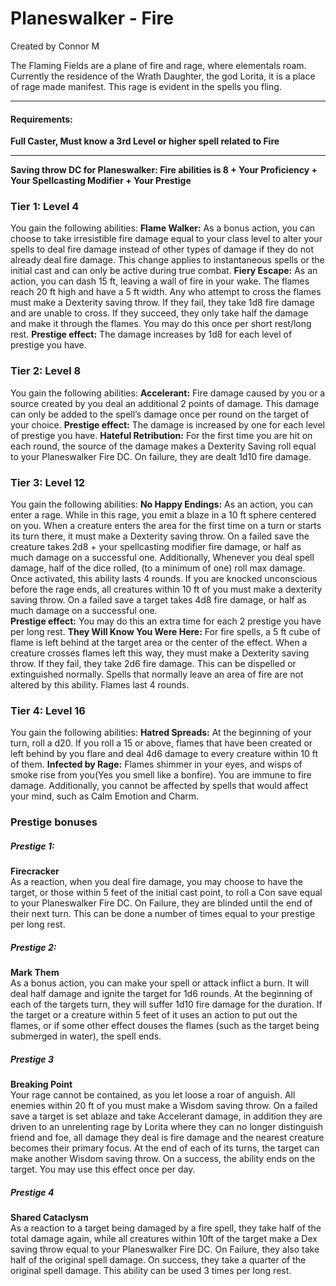 Planeswalker - Fire
===================

Created by Connor M

The Flaming Fields are a plane of fire and rage, where elementals roam. Currently the residence of the Wrath Daughter, the god Lorita, it is a place of rage made manifest. This rage is evident in the spells you fling.

* * *

#### Requirements:

  
**Full Caster, Must know a 3rd Level or higher spell related to Fire**  

* * *

 **Saving throw DC for Planeswalker: Fire abilities is 8 + Your Proficiency + Your Spellcasting Modifier + Your Prestige**  

### Tier 1: Level 4

 You gain the following abilities:  **Flame Walker:** As a bonus action, you can choose to take irresistible fire damage equal to your class level to alter your spells to deal fire damage instead of other types of damage if they do not already deal fire damage. This change applies to instantaneous spells or the initial cast and can only be active during true combat.   **Fiery Escape:** As an action, you can dash 15 ft, leaving a wall of fire in your wake. The flames reach 20 ft high and have a 5 ft width. Any who attempt to cross the flames must make a Dexterity saving throw. If they fail, they take 1d8 fire damage and are unable to cross. If they succeed, they only take half the damage and make it through the flames. You may do this once per short rest/long rest.  **Prestige effect:** The damage increases by 1d8 for each level of prestige you have.  

### Tier 2: Level 8

 You gain the following abilities:  **Accelerant:** Fire damage caused by you or a source created by you deal an additional 2 points of damage. This damage can only be added to the spell’s damage once per round on the target of your choice.  **Prestige effect:** The damage is increased by one for each level of prestige you have.  **Hateful Retribution:** For the first time you are hit on each round, the source of the damage makes a Dexterity Saving roll equal to your Planeswalker Fire DC. On failure, they are dealt 1d10 fire damage.  

### Tier 3: Level 12

 You gain the following abilities:  **No Happy Endings:** As an action, you can enter a rage. While in this rage, you emit a blaze in a 10 ft sphere centered on you. When a creature enters the area for the first time on a turn or starts its turn there, it must make a Dexterity saving throw. On a failed save the creature takes 2d8 + your spellcasting modifier fire damage, or half as much damage on a successful one. Additionally, Whenever you deal spell damage, half of the dice rolled, (to a minimum of one) roll max damage. Once activated, this ability lasts 4 rounds. If you are knocked unconscious before the rage ends, all creatures within 10 ft of you must make a dexterity saving throw. On a failed save a target takes 4d8 fire damage, or half as much damage on a successful one.  
 **Prestige effect:** You may do this an extra time for each 2 prestige you have per long rest.  **They Will Know You Were Here:** For fire spells, a 5 ft cube of flame is left behind at the target area or the center of the effect. When a creature crosses flames left this way, they must make a Dexterity saving throw. If they fail, they take 2d6 fire damage. This can be dispelled or extinguished normally. Spells that normally leave an area of fire are not altered by this ability. Flames last 4 rounds.  

### Tier 4: Level 16

 You gain the following abilities:  **Hatred Spreads:** At the beginning of your turn, roll a d20. If you roll a 15 or above, flames that have been created or left behind by you flare and deal 4d6 damage to every creature within 10 ft of them.  **Infected by Rage:** Flames shimmer in your eyes, and wisps of smoke rise from you(Yes you smell like a bonfire). You are immune to fire damage. Additionally, you cannot be affected by spells that would affect your mind, such as Calm Emotion and Charm.  

### Prestige bonuses

##### Prestige 1:

**Firecracker**  
As a reaction, when you deal fire damage, you may choose to have the target, or those within 5 feet of the initial cast point, to roll a Con save equal to your Planeswalker Fire DC. On Failure, they are blinded until the end of their next turn. This can be done a number of times equal to your prestige per long rest. 

##### Prestige 2:

**Mark Them**  
As a bonus action, you can make your spell or attack inflict a burn. It will deal half damage and ignite the target for 1d6 rounds. At the beginning of each of the targets turn, they will suffer 1d10 fire damage for the duration. If the target or a creature within 5 feet of it uses an action to put out the flames, or if some other effect douses the flames (such as the target being submerged in water), the spell ends. 

##### Prestige 3

**Breaking Point**  
Your rage cannot be contained, as you let loose a roar of anguish. All enemies within 20 ft of you must make a Wisdom saving throw. On a failed save a target is set ablaze and take Accelerant damage, in addition they are driven to an unrelenting rage by Lorita where they can no longer distinguish friend and foe, all damage they deal is fire damage and the nearest creature becomes their primary focus. At the end of each of its turns, the target can make another Wisdom saving throw. On a success, the ability ends on the target. You may use this effect once per day. 

##### Prestige 4

**Shared Cataclysm**  
As a reaction to a target being damaged by a fire spell, they take half of the total damage again, while all creatures within 10ft of the target make a Dex saving throw equal to your Planeswalker Fire DC. On Failure, they also take half of the original spell damage. On success, they take a quarter of the original spell damage. This ability can be used 3 times per long rest.
